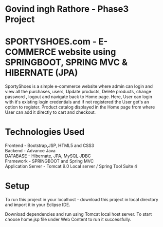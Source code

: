 # Govind ingh Rathore - Phase3 Project

# SPORTYSHOES.com - E-COMMERCE website using SPRINGBOOT, SPRING MVC & HIBERNATE (JPA)

SportyShoes is a simple e-commerce website where admin can login and view all the purchases, users, Update products, Delete products, change password , logout and navigate back to Home page. Here, User can login with it's existing login credentials and if not registered the User get's an option to register. Product catalog displayed in the Home page from where User can add it directly to cart and checkout.


# Technologies Used
Frontend - Bootstrap,JSP, HTML5 and CSS3 <br />
Backend - Advance Java <br />
DATABASE - Hibernate, JPA, MySQL JDBC <br />
Framework - SPRINGBOOT and Spring MVC <br />
Application Server - Tomcat 9.0 Local server / Spring Tool Suite 4


# Setup
To run this project in your localhost - download this project in local directory and import it in your Eclipse IDE.

Download dependencies and run using Tomcat local host server. To start choose home.jsp file under Web Content to run it successfully.
